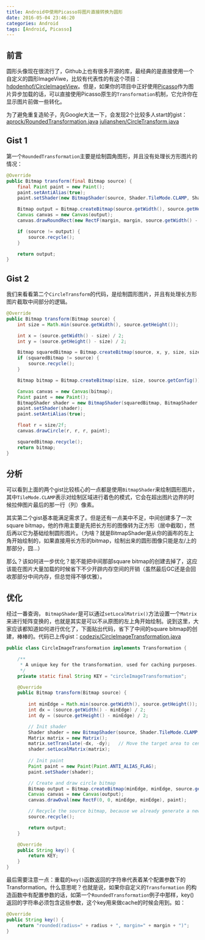 ```yaml
---
title: Android中使用Picasso将图片直接转换为圆形
date: 2016-05-04 23:46:20
categories: Android
tags: [Android, Picasso]
---
```


## 前言
圆形头像现在很流行了，Github上也有很多开源的库，最经典的是直接使用一个自定义的圆形ImageViwe，比较有代表性的有这个项目：[hdodenhof/CircleImageView][2]。但是，如果你的项目中正好使用[Picasso][1]作为图片异步加载的话，可以直接使用Picasso原生的`Transformation`机制，它允许你在显示图片前做一些转化。

为了避免重复造轮子，先Google大法一下，会发现2个比较多人start的gist：
[aprock/RoundedTransformation.java][3]
[julianshen/CircleTransform.java][4]

## Gist 1
第一个`RoundedTransformation`主要是绘制圆角图形，并且没有处理长方形图片的情况：
```java
@Override
public Bitmap transform(final Bitmap source) {
    final Paint paint = new Paint();
    paint.setAntiAlias(true);
    paint.setShader(new BitmapShader(source, Shader.TileMode.CLAMP, Shader.TileMode.CLAMP));

    Bitmap output = Bitmap.createBitmap(source.getWidth(), source.getHeight(), Config.ARGB_8888);
    Canvas canvas = new Canvas(output);
    canvas.drawRoundRect(new RectF(margin, margin, source.getWidth() - margin, source.getHeight() - margin), radius, radius, paint);

    if (source != output) {
        source.recycle();
    }

    return output;
}
```

## Gist 2
我们来看看第二个`CircleTransform`的代码，是绘制圆形图片，并且有处理长方形图片截取中间部分的逻辑。
```java
@Override
public Bitmap transform(Bitmap source) {
    int size = Math.min(source.getWidth(), source.getHeight());

    int x = (source.getWidth() - size) / 2;
    int y = (source.getHeight() - size) / 2;

    Bitmap squaredBitmap = Bitmap.createBitmap(source, x, y, size, size);
    if (squaredBitmap != source) {
        source.recycle();
    }

    Bitmap bitmap = Bitmap.createBitmap(size, size, source.getConfig());

    Canvas canvas = new Canvas(bitmap);
    Paint paint = new Paint();
    BitmapShader shader = new BitmapShader(squaredBitmap, BitmapShader.TileMode.CLAMP, BitmapShader.TileMode.CLAMP);
    paint.setShader(shader);
    paint.setAntiAlias(true);

    float r = size/2f;
    canvas.drawCircle(r, r, r, paint);

    squaredBitmap.recycle();
    return bitmap;
}
```

## 分析
可以看到上面的两个gist比较核心的一点都是使用`BitmapShader`来绘制圆形图片，其中`TileMode.CLAMP`表示对绘制区域进行着色的模式，它会在超出图片边界的时候拉伸图片最后的那一行（列）像素。

其实第二个gist基本能满足需求了。但是还有一点美中不足，中间创建多了一次square bitmap，他的作用主要是先把长方形的图像转为正方形（居中截取），然后再以它为基础绘制圆形图片。（为啥？就是BitmapShader是从你的画布的左上角开始绘制的，如果直接用长方形的bitmap，绘制出来的圆形图像只能是左/上的那部分，囧...）

那么？该如何进一步优化？能不能把中间那部square bitmap的创建去掉了，这应该能在图片大量加载的时候省下不少开辟内存空间的开销（虽然最后GC还是会回收那部分中间内存，但总觉得不够优雅）。

## 优化
经过一番查询， `BitmapShader`是可以通过`setLocalMatrix()`方法设置一个`Matrix`来进行矩阵变换的，也就是其实是可以不从原图的左上角开始绘制。说到这里，大家应该都知道如何进行优化了，下面贴出代码，省下了中间的square bitmap的创建，棒棒的。代码已上传gist：[codezjx/CircleImageTransformation.java][5]

```java
public class CircleImageTransformation implements Transformation {

    /**
     * A unique key for the transformation, used for caching purposes.
     */
    private static final String KEY = "circleImageTransformation";

    @Override
    public Bitmap transform(Bitmap source) {
        
        int minEdge = Math.min(source.getWidth(), source.getHeight());
        int dx = (source.getWidth() - minEdge) / 2;
        int dy = (source.getHeight() - minEdge) / 2;

        // Init shader
        Shader shader = new BitmapShader(source, Shader.TileMode.CLAMP, Shader.TileMode.CLAMP);
        Matrix matrix = new Matrix();
        matrix.setTranslate(-dx, -dy);   // Move the target area to center of the source bitmap
        shader.setLocalMatrix(matrix);
        
        // Init paint
        Paint paint = new Paint(Paint.ANTI_ALIAS_FLAG);
        paint.setShader(shader);

        // Create and draw circle bitmap
        Bitmap output = Bitmap.createBitmap(minEdge, minEdge, source.getConfig());
        Canvas canvas = new Canvas(output);
        canvas.drawOval(new RectF(0, 0, minEdge, minEdge), paint);

        // Recycle the source bitmap, because we already generate a new one
        source.recycle();

        return output;
    }

    @Override
    public String key() {
        return KEY;
    }
}

```

最后需要注意一点：重载的`key()`函数返回的字符串代表着某个配置参数下的Transformation。什么意思呢？也就是说，如果你自定义的`Transformation` 的构造函数中有配置参数的话，如第一个`RoundedTransformation`例子中那样，key()返回的字符串必须包含这些参数，这个key用来做cache的时候会用到。如：
```java
@Override
public String key() {
    return "rounded(radius=" + radius + ", margin=" + margin + ")";
}
```


[1]: https://github.com/square/picasso
[2]: https://github.com/hdodenhof/CircleImageView
[3]: https://gist.github.com/aprock/6213395
[4]: https://gist.github.com/julianshen/5829333
[5]: https://gist.github.com/codezjx/b8a99374385a0210edb9192bced516a3